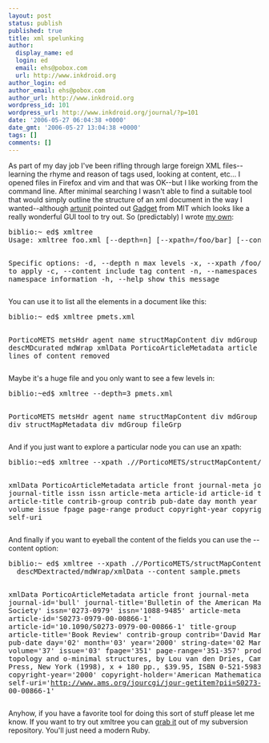 ```yaml
---
layout: post
status: publish
published: true
title: xml spelunking
author:
  display_name: ed
  login: ed
  email: ehs@pobox.com
  url: http://www.inkdroid.org
author_login: ed
author_email: ehs@pobox.com
author_url: http://www.inkdroid.org
wordpress_id: 101
wordpress_url: http://www.inkdroid.org/journal/?p=101
date: '2006-05-27 06:04:38 +0000'
date_gmt: '2006-05-27 13:04:38 +0000'
tags: []
comments: []
---
```


<p>As part of my day job I've been rifling through large foreign XML files--learning the rhyme and reason of tags used, looking at content, etc... I opened files in Firefox and vim and that was OK--but I like working from the command line. After minimal searching I wasn't able to find a suitable tool that would simply outline the structure of an xml document in the way I wanted--although <a href="http://librarycog.uwindsor.ca:8087/artblog/librarycog/">artunit</a> pointed out <a href='http://simile.mit.edu/gadget/'>Gadget</a> from MIT which looks like a really wonderful GUI tool to try out.  So (predictably) I wrote <a href='http://textualize.com/svn/tilde_bin/xmltree'>my own</a>:</p>
<pre>
biblio:~ ed$ xmltree
Usage: xmltree foo.xml [--depth=n] [--xpath=/foo/bar] [--content]

Specific options:
    -d, --depth n                    max levels
    -x, --xpath /foo/bar             xpath to apply
    -c, --content                    include tag content
    -n, --namespaces                 include namespace information
    -h, --help                       show this message
</pre>
<p>You can use it to list all the elements in a document like this:</p>
<pre>
biblio:~ ed$ xmltree pmets.xml

PorticoMETS
 metsHdr
  agent
   name
 structMapContent
  div
   mdGroup
    descMDcurated
     mdWrap
      xmlData
       PorticoArticleMetadata
        article
... many lines of content removed
</pre>
<p>Maybe it's a huge file and you only want to see a few levels in:</p>
<pre>
biblio:~ed$ xmltree --depth=3 pmets.xml 

PorticoMETS
 metsHdr
  agent
   name
 structMapContent
  div
   mdGroup
   div
   div
   div
 structMapMetadata
  div
   mdGroup
   fileGrp
</pre>
<p>And if you just want to explore a particular node you can use an xpath:</p>
<pre>
biblio:~ed$ xmltree --xpath .//PorticoMETS/structMapContent/div/mdGroup/descMDextracted/mdWrap/xmlData sample.pmets

xmlData
 PorticoArticleMetadata
  article
   front
    journal-meta
     journal-id
     journal-title
     issn
     issn
    article-meta
     article-id
     article-id
     title-group
      article-title
     contrib-group
      contrib
     pub-date
      day
      month
      year
      string-date
     volume
     issue
     fpage
     page-range
     product
     copyright-year
     copyright-holder
     self-uri
</pre>
<p>And finally if you want to eyeball the content of the fields you can use the --content option:</p>
<pre>
biblio:~ ed$ xmltree --xpath .//PorticoMETS/structMapContent/div/mdGroup/
  descMDextracted/mdWrap/xmlData --content sample.pmets

xmlData
 PorticoArticleMetadata
  article
   front
    journal-meta
     journal-id='bull'
     journal-title='Bulletin of the American Mathematical Society'
     issn='0273-0979'
     issn='1088-9485'
    article-meta
     article-id='S0273-0979-00-00866-1'
     article-id='10.1090/S0273-0979-00-00866-1'
     title-group
      article-title='Book Review'
     contrib-group
      contrib='David Marker'
     pub-date
      day='02'
      month='03'
      year='2000'
      string-date='02 March 2000'
     volume='37'
     issue='03'
     fpage='351'
     page-range='351-357'
     product='Tame topology and o-minimal structures, by Lou van den Dries,
       Cambridge Univ. Press, New York (1998), x + 180 pp., $39.95,
       ISBN 0-521-59838-9'
     copyright-year='2000'
     copyright-holder='American Mathematical Society'
     self-uri='http://www.ams.org/jourcgi/jour-getitem?pii=S0273-0979-
       00-00866-1'</pre>
<p>Anyhow, if you have a favorite tool for doing this sort of stuff please let me know. If you want to try out xmltree you can <a href='http://textualize.com/svn/tilde_bin/xmltree'>grab it</a> out of my subversion repository. You'll just need a modern Ruby.</p>
